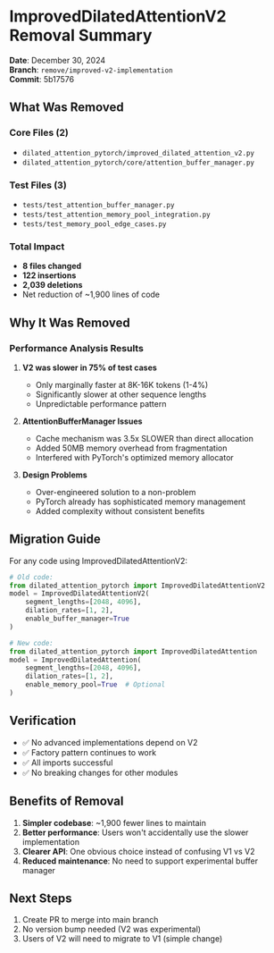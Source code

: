 # ImprovedDilatedAttentionV2 Removal Summary

**Date**: December 30, 2024  
**Branch**: `remove/improved-v2-implementation`  
**Commit**: 5b17576

## What Was Removed

### Core Files (2)
- `dilated_attention_pytorch/improved_dilated_attention_v2.py`
- `dilated_attention_pytorch/core/attention_buffer_manager.py`

### Test Files (3)
- `tests/test_attention_buffer_manager.py`
- `tests/test_attention_memory_pool_integration.py`
- `tests/test_memory_pool_edge_cases.py`

### Total Impact
- **8 files changed**
- **122 insertions**
- **2,039 deletions**
- Net reduction of ~1,900 lines of code

## Why It Was Removed

### Performance Analysis Results
1. **V2 was slower in 75% of test cases**
   - Only marginally faster at 8K-16K tokens (1-4%)
   - Significantly slower at other sequence lengths
   - Unpredictable performance pattern

2. **AttentionBufferManager Issues**
   - Cache mechanism was 3.5x SLOWER than direct allocation
   - Added 50MB memory overhead from fragmentation
   - Interfered with PyTorch's optimized memory allocator

3. **Design Problems**
   - Over-engineered solution to a non-problem
   - PyTorch already has sophisticated memory management
   - Added complexity without consistent benefits

## Migration Guide

For any code using ImprovedDilatedAttentionV2:

```python
# Old code:
from dilated_attention_pytorch import ImprovedDilatedAttentionV2
model = ImprovedDilatedAttentionV2(
    segment_lengths=[2048, 4096],
    dilation_rates=[1, 2],
    enable_buffer_manager=True
)

# New code:
from dilated_attention_pytorch import ImprovedDilatedAttention
model = ImprovedDilatedAttention(
    segment_lengths=[2048, 4096],
    dilation_rates=[1, 2],
    enable_memory_pool=True  # Optional
)
```

## Verification

- ✅ No advanced implementations depend on V2
- ✅ Factory pattern continues to work
- ✅ All imports successful
- ✅ No breaking changes for other modules

## Benefits of Removal

1. **Simpler codebase**: ~1,900 fewer lines to maintain
2. **Better performance**: Users won't accidentally use the slower implementation
3. **Clearer API**: One obvious choice instead of confusing V1 vs V2
4. **Reduced maintenance**: No need to support experimental buffer manager

## Next Steps

1. Create PR to merge into main branch
2. No version bump needed (V2 was experimental)
3. Users of V2 will need to migrate to V1 (simple change)
